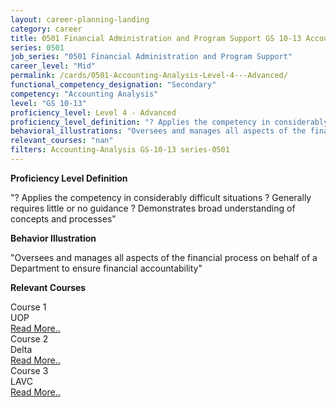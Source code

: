 ```yaml
---
layout: career-planning-landing
category: career
title: 0501 Financial Administration and Program Support GS 10-13 Accounting Analysis
series: 0501
job_series: "0501 Financial Administration and Program Support"
career_level: "Mid"
permalink: /cards/0501-Accounting-Analysis-Level-4---Advanced/
functional_competency_designation: "Secondary"
competency: "Accounting Analysis"
level: "GS 10-13"
proficiency_level: Level 4 - Advanced
proficiency_level_definition: "? Applies the competency in considerably difficult situations ? Generally requires little or no guidance ? Demonstrates broad understanding of concepts and processes"
behavioral_illustrations: "Oversees and manages all aspects of the financial process on behalf of a Department to ensure financial accountability"
relevant_courses: "nan"
filters: Accounting-Analysis GS-10-13 series-0501
---
```


<p><b>Proficiency Level Definition</b></p>
<p>"? Applies the competency in considerably difficult situations ? Generally requires little or no guidance ? Demonstrates broad understanding of concepts and processes"</p>
<p><b>Behavior Illustration</b></p>
<p>"Oversees and manages all aspects of the financial process on behalf of a Department to ensure financial accountability"</p>
<p><b>Relevant Courses</b></p>
<div class="cfo-courses-outer"><div class="cfo-courses-inner">Course 1</div><div class="cfo-courses-inner">UOP</div><div class="cfo-courses-inner"><a href="/cards/0501-Accounting-Analysis-Level-4---Advanced/">Read More..</a></div></div>
<div class="cfo-courses-outer"><div class="cfo-courses-inner">Course 2</div><div class="cfo-courses-inner">Delta</div><div class="cfo-courses-inner"><a href="/cards/0501-Accounting-Analysis-Level-4---Advanced/">Read More..</a></div></div>
<div class="cfo-courses-outer"><div class="cfo-courses-inner">Course 3</div><div class="cfo-courses-inner">LAVC</div><div class="cfo-courses-inner"><a href="/cards/0501-Accounting-Analysis-Level-4---Advanced/">Read More..</a></div></div>
